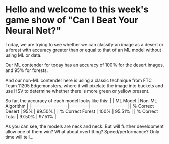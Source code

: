 # Hello and welcome to this week's game show of "Can I Beat Your Neural Net?"
Today, we are trying to see whether we can classify an image as a desert or a forest with accuracy greater than or equal to that of an ML model without using ML or data. 

Our ML contender for today has an accuracy of 100% for the desert images, and 95% for forests. 

And our non-ML contender here is using a classic technique from FTC Team 11205 Edgemonsters, where it will pixelate the image into buckets and use HSV to determine whether there is more green or yellow present. 

So far, the accuracy of each model looks like this:
|                  | ML Model | Non-ML Algorithm |
|------------------|----------|------------------|
| % Correct Desert | 95%      | 99.50%           |
| % Correct Forest | 100%     | 95.51%           |
| % Correct Total  | 97.50%   | 97.51%           |

As you can see, the models are neck and neck. But will further development allow one of them win? What about overfitting? Speed/performance? Only time will tell...
